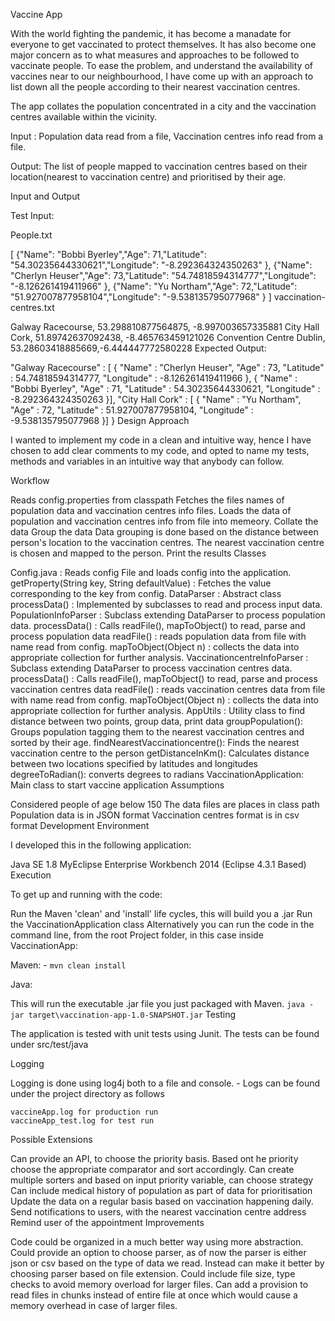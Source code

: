 Vaccine App

With the world fighting the pandemic, it has become a manadate for everyone to get vaccinated to protect themselves. It has also become one major concern as to what measures and approaches to be followed to vaccinate people. To ease the problem, and understand the availability of vaccines near to our neighbourhood, I have come up with an approach to list down all the people according to their nearest vaccination centres.

The app collates the population concentrated in a city and the vaccination centres available within the vicinity.

Input : Population data read from a file, Vaccination centres info read from a file.

Output: The list of people mapped to vaccination centres based on their location(nearest to vaccination centre) and prioritised by their age.

Input and Output

Test Input:

People.txt

[
 {"Name": "Bobbi Byerley","Age": 71,"Latitude": "54.30235644330621","Longitude": "-8.292364324350263" },
 {"Name": "Cherlyn Heuser","Age": 73,"Latitude": "54.74818594314777","Longitude": "-8.126261419411966" },
  {"Name": "Yu Northam","Age": 72,"Latitude": "51.927007877958104","Longitude": "-9.538135795077968" }
 ]
vaccination-centres.txt

Galway Racecourse, 53.298810877564875, -8.997003657335881
City Hall Cork, 51.89742637092438, -8.465763459121026
Convention Centre Dublin, 53.28603418885669,-6.444447772580228
Expected Output:

  "Galway Racecourse" : [ {
    "Name" : "Cherlyn Heuser",
    "Age" : 73,
    "Latitude" : 54.74818594314777,
    "Longitude" : -8.126261419411966
  }, {
    "Name" : "Bobbi Byerley",
    "Age" : 71,
    "Latitude" : 54.30235644330621,
    "Longitude" : -8.292364324350263
  }],
  "City Hall Cork" : [ {
    "Name" : "Yu Northam",
    "Age" : 72,
    "Latitude" : 51.927007877958104,
    "Longitude" : -9.538135795077968
  }]
}
Design Approach

I wanted to implement my code in a clean and intuitive way, hence I have chosen to add clear comments to my code, and opted to name my tests, methods and variables in an intuitive way that anybody can follow.

Workflow

Reads config.properties from classpath
Fetches the files names of population data and vaccination centres info files.
Loads the data of population and vaccination centres info from file into memeory.
Collate the data
Group the data
Data grouping is done based on the distance between person's location to the vaccination centres. The nearest vaccination centre is chosen and mapped to the person.
Print the results
Classes

Config.java : Reads config File and loads config into the application.
getProperty(String key, String defaultValue) : Fetches the value corresponding to the key from config.
DataParser : Abstract class
processData() : Implemented by subclasses to read and process input data.
PopulationInfoParser : Subclass extending DataParser to process population data.
processData() : Calls readFile(), mapToObject() to read, parse and process population data
readFile() : reads population data from file with name read from config.
mapToObject(Object n) : collects the data into appropriate collection for further analysis.
VaccinationcentreInfoParser : Subclass extending DataParser to process vaccination centres data.
processData() : Calls readFile(), mapToObject() to read, parse and process vaccination centres data
readFile() : reads vaccination centres data from file with name read from config.
mapToObject(Object n) : collects the data into appropriate collection for further analysis.
AppUtils : Utility class to find distance between two points, group data, print data
groupPopulation(): Groups population tagging them to the nearest vaccination centres and sorted by their age.
findNearestVaccinationcentre(): Finds the nearest vaccination centre to the person
getDistanceInKm(): Calculates distance between two locations specified by latitudes and longitudes
degreeToRadian(): converts degrees to radians
VaccinationApplication: Main class to start vaccine application
Assumptions

Considered people of age below 150
The data files are places in class path
Population data is in JSON format
Vaccination centres format is in csv format
Development Environment

I developed this in the following application:

Java SE 1.8
MyEclipse Enterprise Workbench 2014 (Eclipse 4.3.1 Based)
Execution

To get up and running with the code:

Run the Maven 'clean' and 'install' life cycles, this will build you a .jar
Run the VaccinationApplication class
Alternatively you can run the code in the command line, from the root Project folder, in this case inside VaccinationApp:

Maven: - `mvn clean install`

Java:

This will run the executable .jar file you just packaged with Maven.
`java -jar target\vaccination-app-1.0-SNAPSHOT.jar`
Testing

The application is tested with unit tests using Junit. The tests can be found under src/test/java

Logging

Logging is done using log4j both to a file and console. - Logs can be found under the project directory as follows

    vaccineApp.log for production run
    vaccineApp_test.log for test run
Possible Extensions

Can provide an API, to choose the priority basis.
Based ont he priority choose the appropriate comparator and sort accordingly. Can create multiple sorters and based on input priority variable, can choose strategy
Can include medical history of population as part of data for prioritisation
Update the data on a regular basis based on vaccination happening daily.
Send notifications to users, with the nearest vaccination centre address
Remind user of the appointment
Improvements

Code could be organized in a much better way using more abstraction.
Could provide an option to choose parser, as of now the parser is either json or csv based on the type of data we read. Instead can make it better by choosing parser based on file extension.
Could include file size, type checks to avoid memory overload for larger files.
Can add a provision to read files in chunks instead of entire file at once which would cause a memory overhead in case of larger files.
